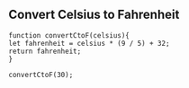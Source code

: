 ##  Convert Celsius to Fahrenheit
    function convertCtoF(celsius){
    let fahrenheit = celsius * (9 / 5) + 32;
    return fahrenheit;
    }

    convertCtoF(30);